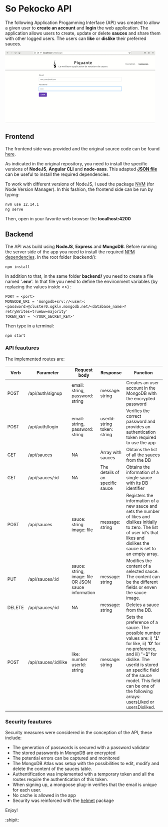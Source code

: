 # So Pekocko API

The following Application Progamming Interface (API) was created to allow a given user to **create an account** and **login** the web application. The application allows users to create, update or delete **sauces** and share them with other logged users. The users can **like** or **dislike** their preferred sauces.

![alt text](https://github.com/AaronMillOro/AaronMillanOropeza_6_18062021/blob/master/so_peckocko_demo.gif)

## Frontend
The frontend side was provided and the original source code can be found [here](https://github.com/OpenClassrooms-Student-Center/dwj-projet6).

As indicated in the original repository, you need to install the specific versions of **NodeJS**, **Angular CLI** and **node-sass**. This adapted **[JSON file](https://github.com/AaronMillOro/AaronMillanOropeza_6_18062021/blob/master/frontend/package.json)** can be useful to install the required dependencies.

To work with different versions of NodeJS, I used the package [NVM](https://github.com/nvm-sh/nvm/blob/master/README.md) (for Node Version Manager). In this fashion, the frontend side can be run by typing:

```
nvm use 12.14.1
ng serve
```

Then, open in your favorite web browser the **localhost:4200**

## Backend

The API was build using **NodeJS**, **Express** and **MongoDB**. Before running the server side of the app you need to install the required [NPM dependencies](https://github.com/AaronMillOro/AaronMillanOropeza_6_18062021/blob/master/backend/package.json). In the root folder (backend/): 

```
npm install
```

In addition to that, in the same folder **backend/** you need to create a file named '**.env**'. In that file you need to define the environment variables  (by replacing the values inside <>) :

```
PORT = <port>
MONGODB_URI = 'mongodb+srv://<user>:<password>@cluster0.ogklv.mongodb.net/<database_name>?retryWrites=true&w=majority'
TOKEN_KEY = '<YOUR_SECRET_KEY>'
```


Then type in a terminal:

```
npm start
```

### API feautures

The implemented routes are:

| Verb   | Parameter            | Request body                                            | Response                         | Function                                                                                                                                                                                                                                                         |
|--------|----------------------|---------------------------------------------------------|----------------------------------|------------------------------------------------------------------------------------------------------------------------------------------------------------------------------------------------------------------------------------------------------------------|
| POST   | /api/auth/signup     | email: string,  password: string                        | message: string                  | Creates an user account  in the MongoDB with the  encrypted password                                                                                                                                                                                             |
| POST   | /api/auth/login      | email: string,  password: string                        | userId: string token: string     | Verifies the correct password  and provides an authentication token required to use the app                                                                                                                                                                      |
| GET    | /api/sauces          | NA                                                      | Array with sauces                | Obtains the list of all  the sauces from the DB                                                                                                                                                                                                                  |
| GET    | /api/sauces/:id      | NA                                                      | The details of an specific sauce | Obtains the information of a single sauce with its DB identifier                                                                                                                                                                                                 |
| POST   | /api/sauces          | sauce: string image: file                               | message: string                  | Registers the information of a  new sauce and sets the number of likes and dislikes initially to zero. The list of user id's that likes and dislikes the sauce is  set to an empty array.                                                                        |
| PUT    | /api/sauces/:id      | sauce: string,  image: file  OR  JSON sauce information | message: string                  | Modifies the content of a selected sauce. The content can be the different fields or enven the sauce image.                                                                                                                                                      |
| DELETE | /api/sauces/:id      | NA                                                      | message: string                  | Deletes a sauce from the DB.                                                                                                                                                                                                                                     |
| POST   | /api/sauces/:id/like | like: number userId: string                             | message: string                  | Sets the preference of a sauce. The possible number values are: i) **'1'** for like, ii) **'0'** for no preference, and iii) **'-1'** for dislike.   The userId is stored an   specific field of the sauce model. This field can be one of the following  arrays: usersLiked or usersDisliked.  |


### Security feautures

Security measures were considered in the conception of the API, these include:

 * The generation of passwords is secured with a password validator
 * The stored passwords in MongoDB are encrypted
 * The potential errors can be captured and monitored
 * The MongoDB Atlas was setup with the possibilities to edit, modify and delete the content of the sauces table.
 * Authentification was implemented with a temporary token and all the routes require the authentication of this token.
 * When signing up, a mongoose plug-in verifies that the email is unique for each user.
 * No cache is allowed in the app
 * Security was reinforced with the [helmet](https://www.npmjs.com/package/helmet) package

Enjoy!

:shipit:

